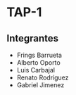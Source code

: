 # TAP-1

## Integrantes

- Frings Barrueta
- Alberto Oporto
- Luis Carbajal
- Renato Rodríguez
- Gabriel Jimenez
